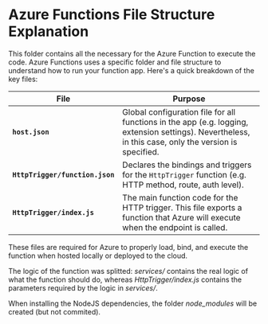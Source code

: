# Azure Functions File Structure Explanation

This folder contains all the necessary for the Azure Function to execute the code. Azure Functions uses a specific folder and file structure to understand how to run your function app. Here's a quick breakdown of the key files:

| File                            | Purpose                                                                                                                        |
| ------------------------------- | ------------------------------------------------------------------------------------------------------------------------------ |
| **`host.json`**                 | Global configuration file for all functions in the app (e.g. logging, extension settings). Nevertheless, in this case, only the version is specified.                                     |
| **`HttpTrigger/function.json`** | Declares the bindings and triggers for the `HttpTrigger` function (e.g. HTTP method, route, auth level).                       |
| **`HttpTrigger/index.js`**      | The main function code for the HTTP trigger. This file exports a function that Azure will execute when the endpoint is called. |


These files are required for Azure to properly load, bind, and execute the function when hosted locally or deployed to the cloud.

The logic of the function was splitted: *services/* contains the real logic of what the function should do, whereas *HttpTrigger/index.js* contains the parameters required by the logic in *services/*.

When installing the NodeJS dependencies, the folder *node_modules* will be created (but not commited).